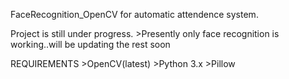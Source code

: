 FaceRecognition_OpenCV for automatic attendence system.

Project is still under progress.
    >Presently only face recognition is working..will be updating the rest soon

REQUIREMENTS
    >OpenCV(latest)
    >Python 3.x
    >Pillow

